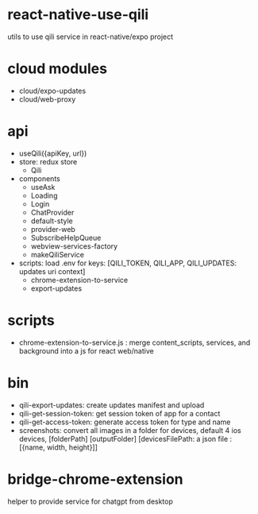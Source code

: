 react-native-use-qili
===
utils to use qili service in react-native/expo project

cloud modules
=====
* cloud/expo-updates
* cloud/web-proxy

api
===
* useQili({apiKey, url})
* store: redux store
    * Qili
* components
    * useAsk
    * Loading
    * Login
    * ChatProvider
    * default-style
    * provider-web
    * SubscribeHelpQueue
    * webview-services-factory
    * makeQiliService
* scripts: load .env for keys: [QILI_TOKEN, QILI_APP, QILI_UPDATES: updates uri context]
    * chrome-extension-to-service
    * export-updates

scripts
=====
* chrome-extension-to-service.js : merge content_scripts, services, and background into a js for react web/native 

bin
===
* qili-export-updates: create updates manifest and upload
* qili-get-session-token: get session token of app for a contact
* qili-get-access-token: generate access token for type and name
* screenshots: convert all images in a folder for devices, default 4 ios devices, [folderPath] [outputFolder] [devicesFilePath: a json file : [{name, width, height}]]

bridge-chrome-extension
=====
helper to provide service for chatgpt from desktop
